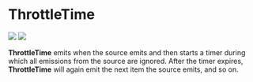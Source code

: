 # ThrottleTime

[![](../../../assets/godev.svg?raw=true)](https://pkg.go.dev/github.com/reactivego/rx/test/ThrottleTime#section-documentation)
[![](../../../assets/rx.svg?raw=true)](https://rxjs.dev/api/operators/throttleTime)

**ThrottleTime** emits when the source emits and then starts a timer during
which all emissions from the source are ignored. After the timer expires,
**ThrottleTime** will again emit the next item the source emits, and so on.
